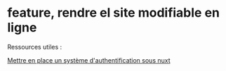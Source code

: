 # feature, rendre el site modifiable en ligne

Ressources utiles :

[Mettre en place un système d'authentification sous nuxt](https://nuxt.com/docs/guide/recipes/sessions-and-authentication)
